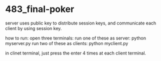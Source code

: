 # 483_final-poker
server uses public key to distribute session keys, and communicate each client by using session key.

how to run:
open three terminals:
run one of these as server:
  python myserver.py
run two of these as clients:
  python myclient.py


in clinet terminal, just press the enter 4 times at each client terminal. 
